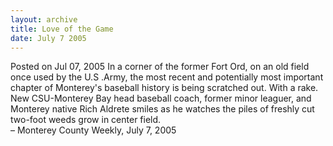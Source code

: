 ```yaml
---
layout: archive
title: Love of the Game
date: July 7 2005
---
```





<span class="date">Posted on Jul 07, 2005    </span>
In a corner of the former Fort Ord, on an old field once used by
the U.S .Army, the most recent and potentially most important
chapter of Monterey&apos;s baseball history is being scratched out. With
a rake. New CSU-Monterey Bay head baseball coach, former minor
leaguer, and Monterey native Rich Aldrete smiles as he watches the
piles of freshly cut two-foot weeds grow in center field.<br>
&#x2013; Monterey County Weekly, July 7, 2005<br/></br>




